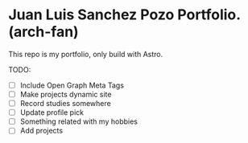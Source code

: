 # Juan Luis Sanchez Pozo Portfolio. (arch-fan)

This repo is my portfolio, only build with Astro.

TODO:
- [ ] Include Open Graph Meta Tags
- [ ] Make projects dynamic site
- [ ] Record studies somewhere
- [ ] Update profile pick
- [ ] Something related with my hobbies
- [ ] Add projects

